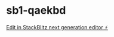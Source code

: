 # sb1-qaekbd

[Edit in StackBlitz next generation editor ⚡️](https://stackblitz.com/~/github.com/Heinrich-XIAO/sb1-qaekbd)